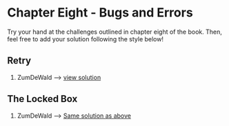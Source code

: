 # Chapter Eight - Bugs and Errors

Try your hand at the challenges outlined in chapter eight of the book. Then, feel free to add your solution following the style below!

## Retry

1. ZumDeWald --> [view solution](https://codepen.io/ZumDeWald/pen/wvMmoaE)

## The Locked Box

1. ZumDeWald --> [Same solution as above](https://codepen.io/ZumDeWald/pen/qBboqVj)
